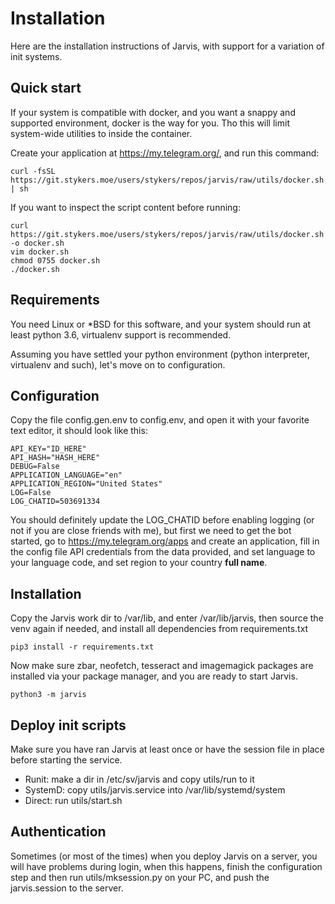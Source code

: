 # Installation

Here are the installation instructions of Jarvis, with support
 for a variation of init systems.

## Quick start
If your system is compatible with docker, and you want a 
snappy and supported environment, docker is the way for you.
Tho this will limit system-wide utilities to inside the container.

Create your application at https://my.telegram.org/, and 
run this command:
```shell script
curl -fsSL https://git.stykers.moe/users/stykers/repos/jarvis/raw/utils/docker.sh | sh
```
If you want to inspect the script content before running:
```shell script
curl https://git.stykers.moe/users/stykers/repos/jarvis/raw/utils/docker.sh -o docker.sh
vim docker.sh
chmod 0755 docker.sh
./docker.sh
```

## Requirements
You need Linux or *BSD for this software, and your system
 should run at least python 3.6, virtualenv support is
  recommended.

Assuming you have settled your python environment (python
 interpreter, virtualenv and such), let's move on to
  configuration.

## Configuration
Copy the file config.gen.env to config.env, and open it with
 your favorite text editor, it should look like this:
```.env
API_KEY="ID_HERE"
API_HASH="HASH_HERE"
DEBUG=False
APPLICATION_LANGUAGE="en"
APPLICATION_REGION="United States"
LOG=False
LOG_CHATID=503691334
```
You should definitely update the LOG_CHATID before enabling
 logging (or not if you are close friends with me), but first
 we need to get the bot started, go to
 https://my.telegram.org/apps and create an application,
 fill in the config file API credentials from the data
 provided, and set language to your language code,
 and set region to your country **full name**.

## Installation
Copy the Jarvis work dir to /var/lib, and enter
 /var/lib/jarvis, then source the venv again if needed,
 and install all dependencies from requirements.txt
```shell script
pip3 install -r requirements.txt
```
Now make sure zbar, neofetch, tesseract and imagemagick
 packages are installed via your package manager, and you
 are ready to start Jarvis.
```shell script
python3 -m jarvis
```

## Deploy init scripts
Make sure you have ran Jarvis at least once or have the
 session file in place before starting the service.
- Runit: make a dir in /etc/sv/jarvis and copy utils/run to
 it
- SystemD: copy utils/jarvis.service into /var/lib/systemd/system
- Direct: run utils/start.sh

## Authentication
Sometimes (or most of the times) when you deploy Jarvis on
 a server, you will have problems during login, when this
 happens, finish the configuration step and then run
 utils/mksession.py on your PC, and push the jarvis.session
 to the server.